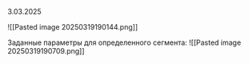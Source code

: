 3.03.2025

![[Pasted image 20250319190144.png]]

Заданные параметры для определенного сегмента:
![[Pasted image 20250319190709.png]]

